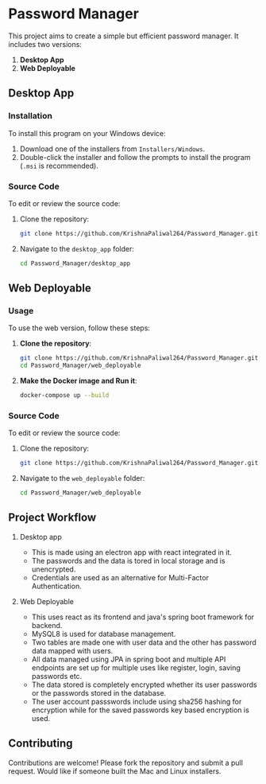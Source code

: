 # Password Manager

This project aims to create a simple but efficient password manager. It includes two versions:
1. **Desktop App**
2. **Web Deployable**

## Desktop App

### Installation

To install this program on your Windows device:

1. Download one of the installers from `Installers/Windows`.
2. Double-click the installer and follow the prompts to install the program (`.msi` is recommended).

### Source Code

To edit or review the source code:

1. Clone the repository:
    ```sh
    git clone https://github.com/KrishnaPaliwal264/Password_Manager.git
    ```
2. Navigate to the `desktop_app` folder:
    ```sh
    cd Password_Manager/desktop_app
    ```

## Web Deployable

### Usage 

To use the web version, follow these steps:

1. **Clone the repository**:
    ```sh
    git clone https://github.com/KrishnaPaliwal264/Password_Manager.git
    cd Password_Manager/web_deployable
    ```

2. **Make the Docker image and Run it**:
    ```sh
    docker-compose up --build
    ```

### Source Code

To edit or review the source code:

1. Clone the repository:
    ```sh
    git clone https://github.com/KrishnaPaliwal264/Password_Manager.git
    ```
2. Navigate to the `web_deployable` folder:
    ```sh
    cd Password_Manager/web_deployable
    ```

## Project Workflow

1. Desktop app
   - This is made using an electron app with react integrated in it.
   - The passwords and the data is tored in local storage and is unencrypted.
   - Credentials are used as an alternative for Multi-Factor Authentication.

2. Web Deployable
   - This uses react as its frontend and java's spring boot framework for backend.
   - MySQL8 is used for database management.
   - Two tables are made one with user data and the other has password data mapped with users.
   - All data managed using JPA in spring boot and multiple API endpoints are set up for multiple uses like register, login, saving passwords etc.
   - The data stored is completely encrypted whether its user passwords or the passwords stored in the database.
   - The user account passswords include using sha256 hashing for encryption while for the saved passwords key based encryption is used.

## Contributing

Contributions are welcome! Please fork the repository and submit a pull request.
Would like if someone built the Mac and Linux installers.
